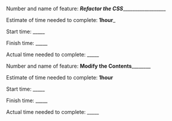 Number and name of feature: _______Refactor the CSS_________________________

Estimate of time needed to complete: __1hour___

Start time: _____

Finish time: _____

Actual time needed to complete: _____



Number and name of feature: ____________Modify the Contents____________________

Estimate of time needed to complete: __1hour__

Start time: _____

Finish time: _____

Actual time needed to complete: _____